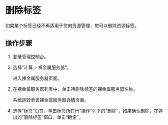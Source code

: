 # 删除标签<a name="bms_umn_0063"></a>

如果某个标签已经不再适用于您的资源管理，您可以删除资源标签。

## 操作步骤<a name="section8763326153815"></a>

1.  登录管理控制台。
2.  选择“计算 \> 裸金属服务器”。

    进入裸金属服务器页面。

3.  在裸金属服务器列表中，单击待删除标签的裸金属服务器名称。

    系统跳转至该裸金属服务器详情页面。

4.  选择“标签”页签，单击标签所在行“操作”列下的“删除”，如果确认删除，在弹出的“删除标签”窗口，单击“确定”。

